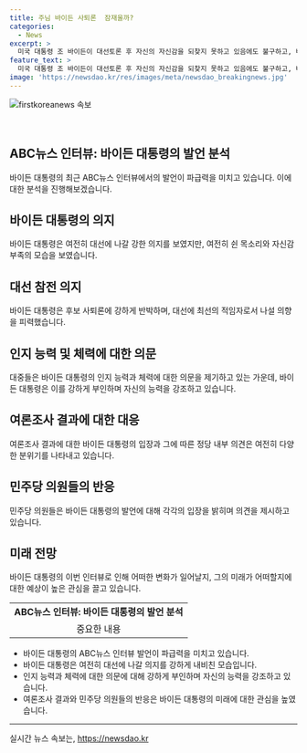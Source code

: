 ```yaml
---
title: 주님 바이든 사퇴론  잠재울까?
categories:
  - News
excerpt: >
  미국 대통령 조 바이든이 대선토론 후 자신의 자신감을 되찾지 못하고 있음에도 불구하고, 바이든은 자신의 대선 참여를 지속할 의지를 강하게 피력하고 있다. 하지만 바이든의 발언은 여전히 쉰 목소리와 자신감 부족을 보여주며, 민주당 내에서도 바이든의 하차를 요구하는 목소리가 나오고 있다. 이에도 불구하고 바이든은 지지자들을 보호하기 위해 노력하고 있으며, 대선 후보자로서의 자신감을 끝까지 유지하고자 하고 있다.
feature_text: >
  미국 대통령 조 바이든이 대선토론 후 자신의 자신감을 되찾지 못하고 있음에도 불구하고, 바이든은 자신의 대선 참여를 지속할 의지를 강하게 피력하고 있다. 하지만 바이든의 발언은 여전히 쉰 목소리와 자신감 부족을 보여주며, 민주당 내에서도 바이든의 하차를 요구하는 목소리가 나오고 있다. 이에도 불구하고 바이든은 지지자들을 보호하기 위해 노력하고 있으며, 대선 후보자로서의 자신감을 끝까지 유지하고자 하고 있다.
image: 'https://newsdao.kr/res/images/meta/newsdao_breakingnews.jpg'
---
```


<p><img src="https://newsdao.kr/res/images/meta/newsdao_breakingnews.jpg" alt="firstkoreanews 속보" /></p>

<p data-ke-size="size16">&nbsp;</p>

<h2 data-ke-size="size26">ABC뉴스 인터뷰: 바이든 대통령의 발언 분석</h2>

<p data-ke-size="size16">바이든 대통령의 최근 ABC뉴스 인터뷰에서의 발언이 파급력을 미치고 있습니다. 이에 대한 분석을 진행해보겠습니다.</p>

<h2><b>바이든 대통령의 의지</b></h2>

<p data-ke-size="size16">바이든 대통령은 여전히 대선에 나갈 강한 의지를 보였지만, 여전히 쉰 목소리와 자신감 부족의 모습을 보였습니다.</p>

<h2><b>대선 참전 의지</b></h2>

<p data-ke-size="size16">바이든 대통령은 후보 사퇴론에 강하게 반박하며, 대선에 최선의 적임자로서 나설 의향을 피력했습니다.</p>

<h2><b>인지 능력 및 체력에 대한 의문</b></h2>

<p data-ke-size="size16">대중들은 바이든 대통령의 인지 능력과 체력에 대한 의문을 제기하고 있는 가운데, 바이든 대통령은 이를 강하게 부인하며 자신의 능력을 강조하고 있습니다.</p>

<h2><b>여론조사 결과에 대한 대응</b></h2>

<p data-ke-size="size16">여론조사 결과에 대한 바이든 대통령의 입장과 그에 따른 정당 내부 의견은 여전히 다양한 분위기를 나타내고 있습니다.</p>

<h2><b>민주당 의원들의 반응</b></h2>

<p data-ke-size="size16">민주당 의원들은 바이든 대통령의 발언에 대해 각각의 입장을 밝히며 의견을 제시하고 있습니다.</p>

<h2><b>미래 전망</b></h2>

<p data-ke-size="size16">바이든 대통령의 이번 인터뷰로 인해 어떠한 변화가 일어날지, 그의 미래가 어떠할지에 대한 예상이 높은 관심을 끌고 있습니다.</p>

<table>
    <tbody>
        <tr>
            <td style="text-align: center; height: 17px;"><b>ABC뉴스 인터뷰: 바이든 대통령의 발언 분석</b></td>
        </tr>
        <tr>
            <td style="text-align: center; height: 17px;">중요한 내용</td>
        </tr>
    </tbody>
</table>

<ul>
    <li>바이든 대통령의 ABC뉴스 인터뷰 발언이 파급력을 미치고 있습니다.</li>
    <li>바이든 대통령은 여전히 대선에 나갈 의지를 강하게 내비친 모습입니다.</li>
    <li>인지 능력과 체력에 대한 의문에 대해 강하게 부인하며 자신의 능력을 강조하고 있습니다.</li>
    <li>여론조사 결과와 민주당 의원들의 반응은 바이든 대통령의 미래에 대한 관심을 높였습니다.</li>
</ul>

<p><hr></p>
실시간 뉴스 속보는, <a href="https://newsdao.kr" rel="dofollow">https://newsdao.kr</a>


